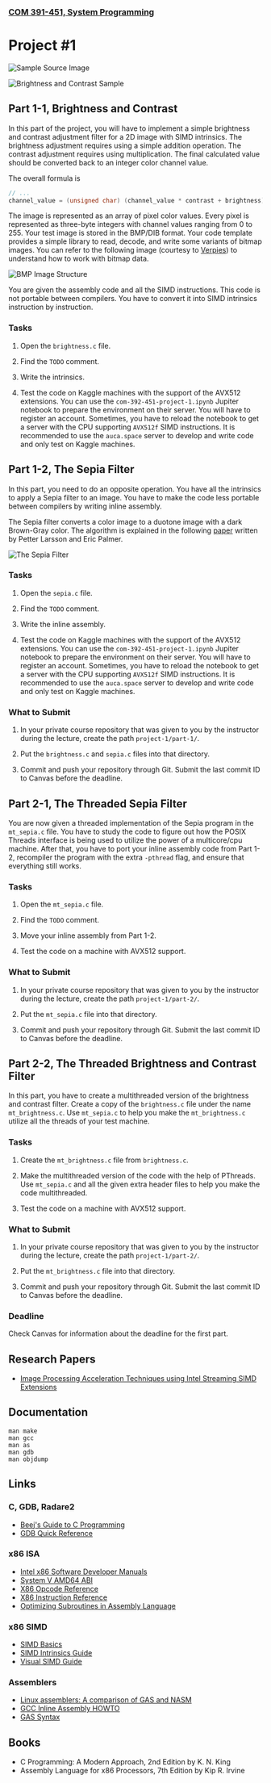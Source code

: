 ### [COM 391-451, System Programming](https://github.com/toksaitov/image-processing-project)
# Project #1

![Sample Source Image](https://i.imgur.com/40Bvuur.png)

![Brightness and Contrast Sample](https://i.imgur.com/ezN6oDV.png)

## Part 1-1, Brightness and Contrast

In this part of the project, you will have to implement a simple brightness and
contrast adjustment filter for a 2D image with SIMD intrinsics. The brightness
adjustment requires using a simple addition operation. The contrast adjustment
requires using multiplication. The final calculated value should be converted
back to an integer color channel value.

The overall formula is

```C
// ...
channel_value = (unsigned char) (channel_value * contrast + brightness);
```

The image is represented as an array of pixel color values. Every pixel is
represented as three-byte integers with channel values ranging from 0 to 255.
Your test image is stored in the BMP/DIB format. Your code template provides a
simple library to read, decode, and write some variants of bitmap images. You
can refer to the following image (courtesy to [Verpies](https://commons.wikimedia.org/wiki/File:BMPfileFormat.png))
to understand how to work with bitmap data.

![BMP Image Structure](https://i.imgur.com/CKrcD9u.png)

You are given the assembly code and all the SIMD instructions. This code is not
portable between compilers. You have to convert it into SIMD intrinsics
instruction by instruction.

### Tasks

1. Open the `brightness.c` file.

2. Find the `TODO` comment.

3. Write the intrinsics.

4. Test the code on Kaggle machines with the support of the AVX512 extensions.
   You can use the `com-392-451-project-1.ipynb` Jupiter notebook to prepare the
   environment on their server. You will have to register an account.
   Sometimes, you have to reload the notebook to get a server with the CPU
   supporting `AVX512f` SIMD instructions. It is recommended to use the
   `auca.space` server to develop and write code and only test on Kaggle
   machines.

## Part 1-2, The Sepia Filter

In this part, you need to do an opposite operation. You have all the intrinsics
to apply a Sepia filter to an image. You have to make the code less portable
between compilers by writing inline assembly.

The Sepia filter converts a color image to a duotone image with a dark
Brown-Gray color. The algorithm is explained in the following
[paper](https://software.intel.com/en-us/articles/image-processing-acceleration-techniques-using-intel-streaming-simd-extensions-and-intel-advanced-vector-extensions)
written by Petter Larsson and Eric Palmer.

![The Sepia Filter](https://i.imgur.com/bKsDknj.png)

### Tasks

1. Open the `sepia.c` file.

2. Find the `TODO` comment.

3. Write the inline assembly.

4. Test the code on Kaggle machines with the support of the AVX512 extensions.
   You can use the `com-392-451-project-1.ipynb` Jupiter notebook to prepare the
   environment on their server. You will have to register an account.
   Sometimes, you have to reload the notebook to get a server with the CPU
   supporting `AVX512f` SIMD instructions. It is recommended to use the
   `auca.space` server to develop and write code and only test on Kaggle
   machines.

### What to Submit

1. In your private course repository that was given to you by the instructor
   during the lecture, create the path `project-1/part-1/`.

2. Put the `brightness.c` and `sepia.c` files into that directory.

3. Commit and push your repository through Git. Submit the last commit ID to
   Canvas before the deadline.

## Part 2-1, The Threaded Sepia Filter

You are now given a threaded implementation of the Sepia program in the
`mt_sepia.c` file. You have to study the code to figure out how the POSIX
Threads interface is being used to utilize the power of a multicore/cpu machine.
After that, you have to port your inline assembly code from Part 1-2, recompiler
the program with the extra `-pthread` flag, and ensure that everything still
works.

### Tasks

1. Open the `mt_sepia.c` file.

2. Find the `TODO` comment.

3. Move your inline assembly from Part 1-2.

4. Test the code on a machine with AVX512 support.

### What to Submit

1. In your private course repository that was given to you by the instructor
   during the lecture, create the path `project-1/part-2/`.

2. Put the `mt_sepia.c` file into that directory.

3. Commit and push your repository through Git. Submit the last commit ID to
   Canvas before the deadline.

## Part 2-2, The Threaded Brightness and Contrast Filter

In this part, you have to create a multithreaded version of the brightness and
contrast filter. Create a copy of the `brightness.c` file under the name
`mt_brightness.c`. Use `mt_sepia.c` to help you make the `mt_brightness.c`
utilize all the threads of your test machine.

### Tasks

1. Create the `mt_brightness.c` file from `brightness.c`.

3. Make the multithreaded version of the code with the help of PThreads. Use
   `mt_sepia.c` and all the given extra header files to help you make the
   code multithreaded.

4. Test the code on a machine with AVX512 support.

### What to Submit

1. In your private course repository that was given to you by the instructor
   during the lecture, create the path `project-1/part-2/`.

2. Put the `mt_brightness.c` file into that directory.

3. Commit and push your repository through Git. Submit the last commit ID to
   Canvas before the deadline.

### Deadline

Check Canvas for information about the deadline for the first part.

## Research Papers

* [Image Processing Acceleration Techniques using Intel Streaming SIMD Extensions](https://software.intel.com/en-us/articles/image-processing-acceleration-techniques-using-intel-streaming-simd-extensions-and-intel-advanced-vector-extensions)

## Documentation

    man make
    man gcc
    man as
    man gdb
    man objdump

## Links

### C, GDB, Radare2

* [Beej's Guide to C Programming](https://beej.us/guide/bgc)
* [GDB Quick Reference](http://users.ece.utexas.edu/~adnan/gdb-refcard.pdf)

### x86 ISA

* [Intel x86 Software Developer Manuals](https://software.intel.com/en-us/articles/intel-sdm)
* [System V AMD64 ABI](https://software.intel.com/sites/default/files/article/402129/mpx-linux64-abi.pdf)
* [X86 Opcode Reference](http://ref.x86asm.net/index.html)
* [X86 Instruction Reference](http://www.felixcloutier.com/x86)
* [Optimizing Subroutines in Assembly Language](http://www.agner.org/optimize/optimizing_assembly.pdf)

### x86 SIMD

* [SIMD Basics](https://www.codeproject.com/Articles/874396/Crunching-Numbers-with-AVX-and-AVX)
* [SIMD Intrinsics Guide](https://software.intel.com/sites/landingpage/IntrinsicsGuide)
* [Visual SIMD Guide](https://www.officedaytime.com/simd512e/)

### Assemblers

* [Linux assemblers: A comparison of GAS and NASM](https://www.ibm.com/developerworks/library/l-gas-nasm/index.html)
* [GCC Inline Assembly HOWTO](https://www.ibiblio.org/gferg/ldp/GCC-Inline-Assembly-HOWTO.html)
* [GAS Syntax](https://en.wikibooks.org/wiki/X86_Assembly/GAS_Syntax)

## Books

* C Programming: A Modern Approach, 2nd Edition by K. N. King
* Assembly Language for x86 Processors, 7th Edition by Kip R. Irvine
